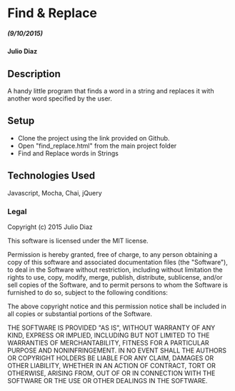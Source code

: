 # Find & Replace

##### (9/10/2015)

#### Julio Diaz

## Description
A handy little program that finds a word in a string and replaces it with another word specified by the user.

## Setup
* Clone the project using the link provided on Github.
* Open "find_replace.html" from the main project folder
* Find and Replace words in Strings

## Technologies Used

Javascript, Mocha, Chai, jQuery

### Legal

Copyright (c) 2015 Julio Diaz

This software is licensed under the MIT license.

Permission is hereby granted, free of charge, to any person obtaining a copy
of this software and associated documentation files (the "Software"), to deal
in the Software without restriction, including without limitation the rights
to use, copy, modify, merge, publish, distribute, sublicense, and/or sell
copies of the Software, and to permit persons to whom the Software is
furnished to do so, subject to the following conditions:

The above copyright notice and this permission notice shall be included in
all copies or substantial portions of the Software.

THE SOFTWARE IS PROVIDED "AS IS", WITHOUT WARRANTY OF ANY KIND, EXPRESS OR
IMPLIED, INCLUDING BUT NOT LIMITED TO THE WARRANTIES OF MERCHANTABILITY,
FITNESS FOR A PARTICULAR PURPOSE AND NONINFRINGEMENT. IN NO EVENT SHALL THE
AUTHORS OR COPYRIGHT HOLDERS BE LIABLE FOR ANY CLAIM, DAMAGES OR OTHER
LIABILITY, WHETHER IN AN ACTION OF CONTRACT, TORT OR OTHERWISE, ARISING FROM,
OUT OF OR IN CONNECTION WITH THE SOFTWARE OR THE USE OR OTHER DEALINGS IN
THE SOFTWARE.